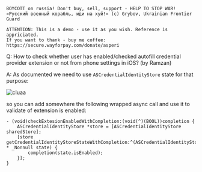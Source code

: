 ```
BOYCOTT on russia! Don't buy, sell, support - HELP TO STOP WAR!
«Русский военный корабль, иди на хуй!» (c) Grybov, Ukrainian Frontier Guard

ATTENTION: This is a demo - use it as you wish. Reference is appriciated.
If you want to thank - buy me coffee: https://secure.wayforpay.com/donate/asperi
```

Q: How to check whether user has enabled/checked autofill credential provider extension or not from phone settings in iOS? (by Ramzan)

A: As documented we need to use `ASCredentialIdentityStore` state for that purpose:

![cIuaa](https://user-images.githubusercontent.com/62171579/174344913-b38cde29-28ca-436b-89c6-479735ac7678.png)

so you can add somewhere the following wrapped async call and use it to validate of extension is enabled:

```
- (void)checkExtesionEnabledWithCompletion:(void(^)(BOOL))completion {
	ASCredentialIdentityStore *store = [ASCredentialIdentityStore sharedStore];
	[store getCredentialIdentityStoreStateWithCompletion:^(ASCredentialIdentityStoreState * _Nonnull state) {
		completion(state.isEnabled);
	}];
}
```
